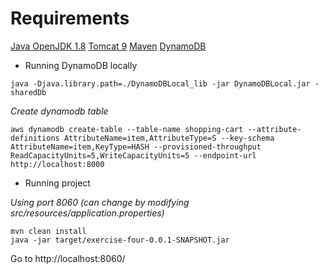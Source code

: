 # Requirements

[Java OpenJDK 1.8](../Guides/jdk.md)
[Tomcat 9](../Guides/tomcat.md)
[Maven](../Guides/maven.md)
[DynamoDB](../Guides/dynamodb.md)


* Running DynamoDB locally

```
java -Djava.library.path=./DynamoDBLocal_lib -jar DynamoDBLocal.jar -sharedDb
```

*Create dynamodb table*

`aws dynamodb create-table --table-name shopping-cart --attribute-definitions AttributeName=item,AttributeType=S --key-schema AttributeName=item,KeyType=HASH --provisioned-throughput ReadCapacityUnits=5,WriteCapacityUnits=5 --endpoint-url http://localhost:8000`

* Running project

*Using port 8060 (can change by modifying src/resources/application.properties)*

```
mvn clean install
java -jar target/exercise-four-0.0.1-SNAPSHOT.jar
```

Go to http://localhost:8060/
